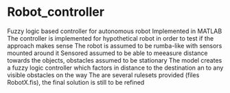# Robot_controller
Fuzzy logic based controller for autonomous robot
Implemented in MATLAB
The controller is implemented for hypothetical robot in order to test if the approach makes sense
The robot is assumed to be rumba-like with sensors mounted around it
Sensored assumed to be able to meeasure distance towards the objects, obstacles assumed to be stationary
The model creates a fuzzy logic controller which factors in distance to the destination an to any visible obstacles on the way
The are several rulesets provided (files RobotX.fis), the final solution is still to be refined
